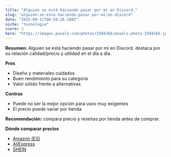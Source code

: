 ```yaml
---
title: "Alguien se está haciendo pasar por mí en Discord."
slug: "alguien-se-esta-haciendo-pasar-por-mi-en-discord"
date: "2025-09-11T06:50:26.580Z"
niche: "tecnologia"
score: 1
hero: "https://images.pexels.com/photos/3394266/pexels-photo-3394266.jpeg?auto=compress&cs=tinysrgb&fit=crop&h=627&w=1200&auto=compress&cs=tinysrgb&w=1200&h=675&fit=crop"
---
```


**Resumen:** Alguien se está haciendo pasar por mí en Discord. destaca por su relación calidad/precio y utilidad en el día a día.

**Pros**
- Diseño y materiales cuidados
- Buen rendimiento para su categoría
- Valor sólido frente a alternativas

**Contras**
- Puede no ser la mejor opción para usos muy exigentes
- El precio puede variar por tienda

**Recomendación:** compara precio y reseñas por tienda antes de comprar.

**Dónde comparar precios**
- [Amazon (ES)](https://www.amazon.es/s?k=Alguien%20se%20est%C3%A1%20haciendo%20pasar%20por%20m%C3%AD%20en%20Discord.&tag=teknovashop25-21)
- [AliExpress](https://www.aliexpress.com/wholesale?SearchText=Alguien%20se%20est%C3%A1%20haciendo%20pasar%20por%20m%C3%AD%20en%20Discord.)
- [SHEIN](https://www.shein.com/pdsearch/Alguien%20se%20est%C3%A1%20haciendo%20pasar%20por%20m%C3%AD%20en%20Discord.)